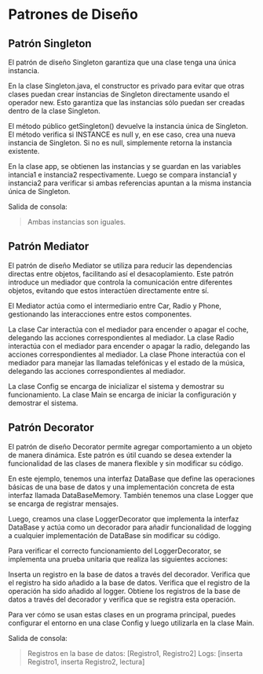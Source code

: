 # Patrones de Diseño

## Patrón Singleton

El patrón de diseño Singleton garantiza que una clase tenga una única instancia.

En la clase Singleton.java, el constructor es privado para evitar que otras clases puedan crear instancias de Singleton directamente usando el operador new. Esto garantiza que las instancias sólo puedan ser creadas dentro de la clase Singleton.

El método público getSingleton() devuelve la instancia única de Singleton. El método verifica si INSTANCE es null y, en ese caso, crea una nueva instancia de Singleton. Si no es null, simplemente retorna la instancia existente.

En la clase app, se obtienen las instancias y se guardan en las variables intancia1 e instancia2 respectivamente. Luego se compara instancia1 y instancia2 para verificar si ambas referencias apuntan a la misma instancia única de Singleton.

Salida de consola:
> Ambas instancias son iguales.

## Patrón Mediator

El patrón de diseño Mediator se utiliza para reducir las dependencias directas entre objetos, facilitando así el desacoplamiento. Este patrón introduce un mediador que controla la comunicación entre diferentes objetos, evitando que estos interactúen directamente entre sí.

El Mediator actúa como el intermediario entre Car, Radio y Phone, gestionando las interacciones entre estos componentes.

La clase Car interactúa con el mediador para encender o apagar el coche, delegando las acciones correspondientes al mediador.
La clase Radio interactúa con el mediador para encender o apagar la radio, delegando las acciones correspondientes al mediador.
La clase Phone interactúa con el mediador para manejar las llamadas telefónicas y el estado de la música, delegando las acciones correspondientes al mediador.

La clase Config se encarga de inicializar el sistema y demostrar su funcionamiento.
La clase Main se encarga de iniciar la configuración y demostrar el sistema.

## Patrón Decorator

El patrón de diseño Decorator permite agregar comportamiento a un objeto de manera dinámica. Este patrón es útil cuando se desea extender la funcionalidad de las clases de manera flexible y sin modificar su código.

En este ejemplo, tenemos una interfaz DataBase que define las operaciones básicas de una base de datos y una implementación concreta de esta interfaz llamada DataBaseMemory. También tenemos una clase Logger que se encarga de registrar mensajes.

Luego, creamos una clase LoggerDecorator que implementa la interfaz DataBase y actúa como un decorador para añadir funcionalidad de logging a cualquier implementación de DataBase sin modificar su código.

Para verificar el correcto funcionamiento del LoggerDecorator, se implementa una prueba unitaria que realiza las siguientes acciones:

Inserta un registro en la base de datos a través del decorador.
Verifica que el registro ha sido añadido a la base de datos.
Verifica que el registro de la operación ha sido añadido al logger.
Obtiene los registros de la base de datos a través del decorador y verifica que se registra esta operación.

Para ver cómo se usan estas clases en un programa principal, puedes configurar el entorno en una clase Config y luego utilizarla en la clase Main.

Salida de consola:
> Registros en la base de datos: [Registro1, Registro2]
> Logs: [inserta Registro1, inserta Registro2, lectura]